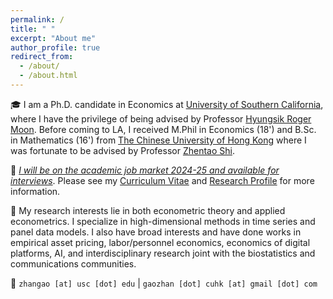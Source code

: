 ```yaml
---
permalink: /
title: " "
excerpt: "About me"
author_profile: true
redirect_from: 
  - /about/
  - /about.html
---
```




🎓 I am a Ph.D. candidate in Economics at [University of Southern California](https://dornsife.usc.edu/econ/about-us/), where I have the privilege of being advised by Professor [Hyungsik Roger Moon](https://sites.google.com/usc.edu/moonr). Before coming to LA, I received M.Phil in Economics (18') and B.Sc. in Mathematics (16') from [The Chinese University of Hong Kong](https://www.cuhk.edu.hk/english/index.html) where I was fortunate to be advised by Professor [Zhentao Shi](http://zhentaoshi.github.io/).

📝 *<u>I will be on the academic job market 2024-25 and available for interviews</u>*. Please see my [Curriculum Vitae](./cv.pdf) and [Research Profile](/research) for more information.

📖 My research interests lie in both econometric theory and applied econometrics.  I specialize in high-dimensional methods in time series and panel data models. I also have broad interests and have done works in empirical asset pricing, labor/personnel economics, economics of digital platforms, AI, and interdisciplinary research joint with the biostatistics and communications communities.

💬  `zhangao [at] usc [dot] edu`  \|  `gaozhan [dot] cuhk [at] gmail [dot] com`
